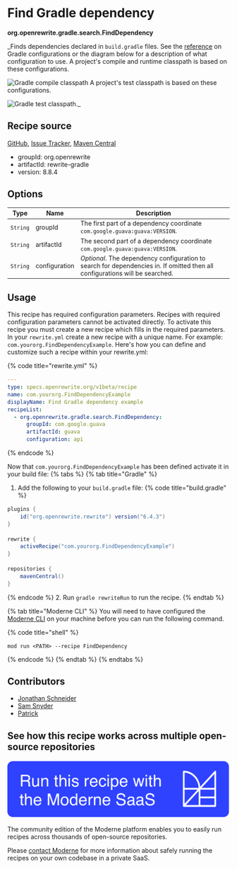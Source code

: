# Find Gradle dependency

**org.openrewrite.gradle.search.FindDependency**

_Finds dependencies declared in `build.gradle` files. See the [reference](https://docs.gradle.org/current/userguide/java_library_plugin.html#sec:java_library_configurations_graph) on Gradle configurations or the diagram below for a description of what configuration to use. A project's compile and runtime classpath is based on these configurations.

<img alt="Gradle compile classpath" src="https://docs.gradle.org/current/userguide/img/java-library-ignore-deprecated-main.png" width="200px"/>
 A project's test classpath is based on these configurations.

<img alt="Gradle test classpath" src="https://docs.gradle.org/current/userguide/img/java-library-ignore-deprecated-test.png" width="200px"/>._

## Recipe source

[GitHub](https://github.com/openrewrite/rewrite/blob/main/rewrite-gradle/src/main/java/org/openrewrite/gradle/search/FindDependency.java), [Issue Tracker](https://github.com/openrewrite/rewrite/issues), [Maven Central](https://central.sonatype.com/artifact/org.openrewrite/rewrite-gradle/8.8.4/jar)

* groupId: org.openrewrite
* artifactId: rewrite-gradle
* version: 8.8.4

## Options

| Type | Name | Description |
| -- | -- | -- |
| `String` | groupId | The first part of a dependency coordinate `com.google.guava:guava:VERSION`. |
| `String` | artifactId | The second part of a dependency coordinate `com.google.guava:guava:VERSION`. |
| `String` | configuration | *Optional*. The dependency configuration to search for dependencies in. If omitted then all configurations will be searched. |


## Usage

This recipe has required configuration parameters. Recipes with required configuration parameters cannot be activated directly. To activate this recipe you must create a new recipe which fills in the required parameters. In your `rewrite.yml` create a new recipe with a unique name. For example: `com.yourorg.FindDependencyExample`.
Here's how you can define and customize such a recipe within your rewrite.yml:

{% code title="rewrite.yml" %}
```yaml
---
type: specs.openrewrite.org/v1beta/recipe
name: com.yourorg.FindDependencyExample
displayName: Find Gradle dependency example
recipeList:
  - org.openrewrite.gradle.search.FindDependency:
      groupId: com.google.guava
      artifactId: guava
      configuration: api
```
{% endcode %}

Now that `com.yourorg.FindDependencyExample` has been defined activate it in your build file:
{% tabs %}
{% tab title="Gradle" %}
1. Add the following to your `build.gradle` file:
{% code title="build.gradle" %}
```groovy
plugins {
    id("org.openrewrite.rewrite") version("6.4.3")
}

rewrite {
    activeRecipe("com.yourorg.FindDependencyExample")
}

repositories {
    mavenCentral()
}
```
{% endcode %}
2. Run `gradle rewriteRun` to run the recipe.
{% endtab %}

{% tab title="Moderne CLI" %}
You will need to have configured the [Moderne CLI](https://docs.moderne.io/moderne-cli/cli-intro) on your machine before you can run the following command.

{% code title="shell" %}
```shell
mod run <PATH> --recipe FindDependency
```
{% endcode %}
{% endtab %}
{% endtabs %}

## Contributors
* [Jonathan Schneider](mailto:jkschneider@gmail.com)
* [Sam Snyder](mailto:sam@moderne.io)
* [Patrick](mailto:patway99@gmail.com)


## See how this recipe works across multiple open-source repositories

[![Moderne Link Image](/.gitbook/assets/ModerneRecipeButton.png)](https://app.moderne.io/recipes/org.openrewrite.gradle.search.FindDependency)

The community edition of the Moderne platform enables you to easily run recipes across thousands of open-source repositories.

Please [contact Moderne](https://moderne.io/product) for more information about safely running the recipes on your own codebase in a private SaaS.
